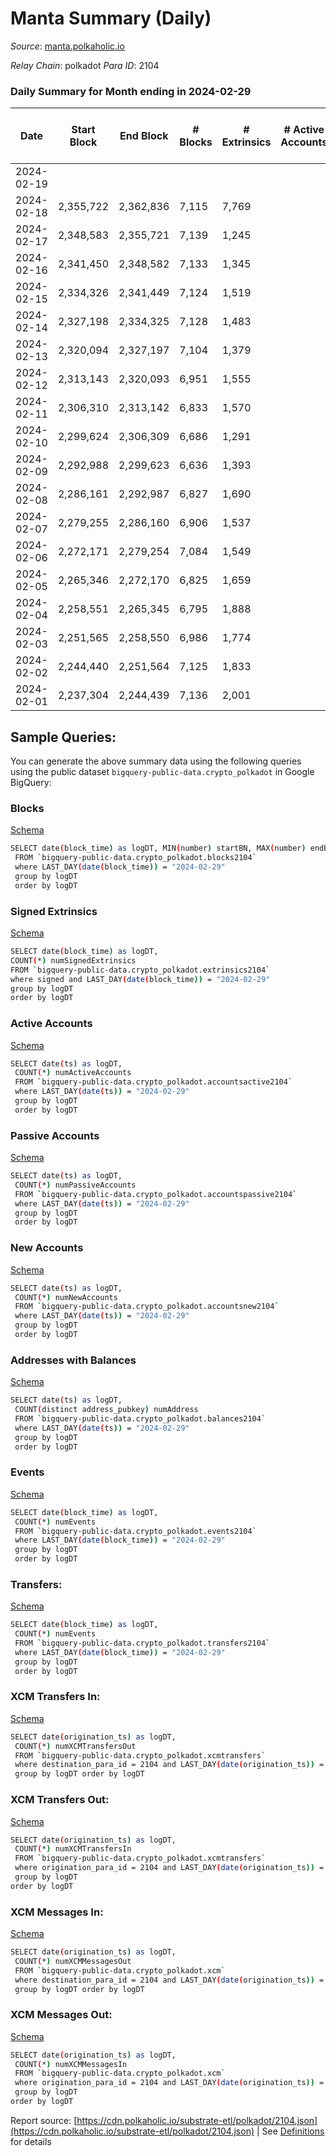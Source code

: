 # Manta Summary (Daily)

_Source_: [manta.polkaholic.io](https://manta.polkaholic.io)

*Relay Chain*: polkadot
*Para ID*: 2104



### Daily Summary for Month ending in 2024-02-29


| Date    | Start Block | End Block | # Blocks | # Extrinsics | # Active Accounts | # Passive Accounts | # New Accounts | # Addresses | # Events  | # Transfers ($USD) | # XCM Transfers In ($USD) | # XCM Transfers Out ($USD) | # XCM In | # XCM Out | Issues |
|---------|-------------|-----------|----------|--------------|-------------------|--------------------|----------------|-------------|-----------|--------------------|---------------------------|----------------------------|----------|-----------|--------|
| 2024-02-19 |  |  |  |  |  |  |  |  |  |   |   |   |  |  |  |
| 2024-02-18 | 2,355,722 | 2,362,836 | 7,115 | 7,769 |  |  |  | 19,506 | 167,217 | 14,328  |   |   |  |  |  |
| 2024-02-17 | 2,348,583 | 2,355,721 | 7,139 | 1,245 |  |  |  | 19,024 | 79,399 | 116  |   |   |  |  |  |
| 2024-02-16 | 2,341,450 | 2,348,582 | 7,133 | 1,345 |  |  |  | 18,957 | 79,456 | 91  |   |   |  |  |  |
| 2024-02-15 | 2,334,326 | 2,341,449 | 7,124 | 1,519 |  |  |  | 18,870 | 79,884 | 95  |   |   |  |  |  |
| 2024-02-14 | 2,327,198 | 2,334,325 | 7,128 | 1,483 |  |  |  | 18,776 | 78,544 | 123  |   |   |  |  |  |
| 2024-02-13 | 2,320,094 | 2,327,197 | 7,104 | 1,379 |  |  |  | 18,710 | 76,247 | 100  |   |   |  |  |  |
| 2024-02-12 | 2,313,143 | 2,320,093 | 6,951 | 1,555 |  |  |  | 18,637 | 67,846 | 135  |   |   |  |  |  |
| 2024-02-11 | 2,306,310 | 2,313,142 | 6,833 | 1,570 |  |  |  | 18,559 | 76,212 | 104  |   |   |  |  |  |
| 2024-02-10 | 2,299,624 | 2,306,309 | 6,686 | 1,291 |  |  |  | 18,474 | 72,012 | 106  |   |   |  |  |  |
| 2024-02-09 | 2,292,988 | 2,299,623 | 6,636 | 1,393 |  |  |  | 18,404 | 73,210 | 104  |   |   |  |  |  |
| 2024-02-08 | 2,286,161 | 2,292,987 | 6,827 | 1,690 |  |  |  | 18,318 | 69,958 | 149  |   |   |  |  |  |
| 2024-02-07 | 2,279,255 | 2,286,160 | 6,906 | 1,537 |  |  |  | 18,163 | 77,212 | 146  |   |   |  |  |  |
| 2024-02-06 | 2,272,171 | 2,279,254 | 7,084 | 1,549 |  |  |  | 18,065 | 77,488 | 126  |   |   |  |  |  |
| 2024-02-05 | 2,265,346 | 2,272,170 | 6,825 | 1,659 |  |  |  | 17,948 | 75,753 | 142  | 22 ($24,796.68) | 4  |  |  |  |
| 2024-02-04 | 2,258,551 | 2,265,345 | 6,795 | 1,888 |  |  |  | 17,811 | 76,740 | 174  | 11 ($2,454.12) | 4  |  |  |  |
| 2024-02-03 | 2,251,565 | 2,258,550 | 6,986 | 1,774 |  |  |  | 17,668 | 75,136 | 129  | 11 ($251.69) | 1 ($10.10) | 380 | 353 |  |
| 2024-02-02 | 2,244,440 | 2,251,564 | 7,125 | 1,833 |  |  |  | 17,521 | 76,434 | 240  | 23 ($18,063.26) | 3 ($618.00) | 456 | 427 |  |
| 2024-02-01 | 2,237,304 | 2,244,439 | 7,136 | 2,001 |  |  |  | 17,383 | 78,396 | 278  | 46 ($51,023.60) | 9 ($102.43) | 497 | 470 |  |

## Sample Queries:
You can generate the above summary data using the following queries using the public dataset `bigquery-public-data.crypto_polkadot` in Google BigQuery:


### Blocks 

[Schema](https://github.com/colorfulnotion/substrate-etl/blob/main/schema/blocks.json)

```bash
SELECT date(block_time) as logDT, MIN(number) startBN, MAX(number) endBN, COUNT(*) numBlocks 
 FROM `bigquery-public-data.crypto_polkadot.blocks2104`  
 where LAST_DAY(date(block_time)) = "2024-02-29" 
 group by logDT 
 order by logDT
```

### Signed Extrinsics 

[Schema](https://github.com/colorfulnotion/substrate-etl/blob/main/schema/extrinsics.json)

```bash
SELECT date(block_time) as logDT, 
COUNT(*) numSignedExtrinsics 
FROM `bigquery-public-data.crypto_polkadot.extrinsics2104`  
where signed and LAST_DAY(date(block_time)) = "2024-02-29" 
group by logDT 
order by logDT
```

### Active Accounts 

[Schema](https://github.com/colorfulnotion/substrate-etl/blob/main/schema/accountsactive.json)

```bash
SELECT date(ts) as logDT, 
 COUNT(*) numActiveAccounts 
 FROM `bigquery-public-data.crypto_polkadot.accountsactive2104` 
 where LAST_DAY(date(ts)) = "2024-02-29" 
 group by logDT 
 order by logDT
```

### Passive Accounts 

[Schema](https://github.com/colorfulnotion/substrate-etl/blob/main/schema/accountspassive.json)

```bash
SELECT date(ts) as logDT, 
 COUNT(*) numPassiveAccounts 
 FROM `bigquery-public-data.crypto_polkadot.accountspassive2104` 
 where LAST_DAY(date(ts)) = "2024-02-29" 
 group by logDT 
 order by logDT
```

### New Accounts 

[Schema](https://github.com/colorfulnotion/substrate-etl/blob/main/schema/accountsnew.json)

```bash
SELECT date(ts) as logDT, 
 COUNT(*) numNewAccounts 
 FROM `bigquery-public-data.crypto_polkadot.accountsnew2104` 
 where LAST_DAY(date(ts)) = "2024-02-29" 
 group by logDT
 order by logDT
```

### Addresses with Balances 

[Schema](https://github.com/colorfulnotion/substrate-etl/blob/main/schema/balances.json)

```bash
SELECT date(ts) as logDT,
 COUNT(distinct address_pubkey) numAddress 
 FROM `bigquery-public-data.crypto_polkadot.balances2104` 
 where LAST_DAY(date(ts)) = "2024-02-29" 
 group by logDT 
 order by logDT
```

### Events 

[Schema](https://github.com/colorfulnotion/substrate-etl/blob/main/schema/events.json)

```bash
SELECT date(block_time) as logDT, 
 COUNT(*) numEvents 
 FROM `bigquery-public-data.crypto_polkadot.events2104` 
 where LAST_DAY(date(block_time)) = "2024-02-29" 
 group by logDT 
 order by logDT
```

### Transfers:

[Schema](https://github.com/colorfulnotion/substrate-etl/blob/main/schema/transfers.json)

```bash
SELECT date(block_time) as logDT, 
 COUNT(*) numEvents 
 FROM `bigquery-public-data.crypto_polkadot.transfers2104` 
 where LAST_DAY(date(block_time)) = "2024-02-29" 
 group by logDT 
 order by logDT
```

### XCM Transfers In: 

[Schema](https://github.com/colorfulnotion/substrate-etl/blob/main/schema/xcmtransfers.json)

```bash
SELECT date(origination_ts) as logDT, 
 COUNT(*) numXCMTransfersOut 
 FROM `bigquery-public-data.crypto_polkadot.xcmtransfers` 
 where destination_para_id = 2104 and LAST_DAY(date(origination_ts)) = "2024-02-29" 
 group by logDT order by logDT
```

### XCM Transfers Out: 

[Schema](https://github.com/colorfulnotion/substrate-etl/blob/main/schema/xcmtransfers.json)

```bash
SELECT date(origination_ts) as logDT, 
 COUNT(*) numXCMTransfersIn 
 FROM `bigquery-public-data.crypto_polkadot.xcmtransfers` 
 where origination_para_id = 2104 and LAST_DAY(date(origination_ts)) = "2024-02-29" 
 group by logDT 
order by logDT
```

### XCM Messages In: 

[Schema](https://github.com/colorfulnotion/substrate-etl/blob/main/schema/xcm.json)

```bash
SELECT date(origination_ts) as logDT, 
 COUNT(*) numXCMMessagesOut 
 FROM `bigquery-public-data.crypto_polkadot.xcm` 
 where destination_para_id = 2104 and LAST_DAY(date(origination_ts)) = "2024-02-29" 
 group by logDT order by logDT
```

### XCM Messages Out: 

[Schema](https://github.com/colorfulnotion/substrate-etl/blob/main/schema/xcm.json)

```bash
SELECT date(origination_ts) as logDT, 
 COUNT(*) numXCMMessagesIn 
 FROM `bigquery-public-data.crypto_polkadot.xcm` 
 where origination_para_id = 2104 and LAST_DAY(date(origination_ts)) = "2024-02-29" 
 group by logDT 
order by logDT
```


Report source: [https://cdn.polkaholic.io/substrate-etl/polkadot/2104.json](https://cdn.polkaholic.io/substrate-etl/polkadot/2104.json) | See [Definitions](/DEFINITIONS.md) for details
